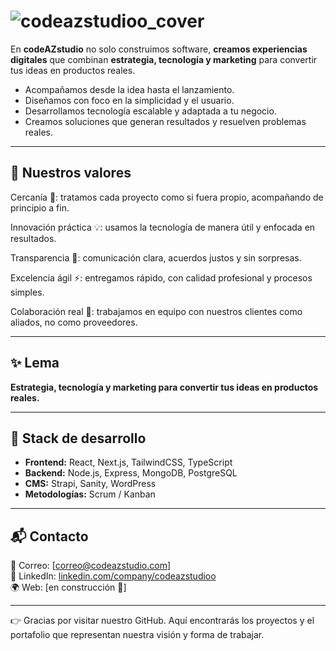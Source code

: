 # ![codeazstudioo_cover](https://github.com/user-attachments/assets/6b9a5510-a04d-4e71-b5ec-3463f573b290)

 
En **codeAZstudio** no solo construimos software, **creamos experiencias digitales** que combinan **estrategia, tecnología y marketing** para convertir tus ideas en productos reales.  

- Acompañamos desde la idea hasta el lanzamiento.  
- Diseñamos con foco en la simplicidad y el usuario.  
- Desarrollamos tecnología escalable y adaptada a tu negocio.  
- Creamos soluciones que generan resultados y resuelven problemas reales.  

---

## 🧩 Nuestros valores  

 Cercanía 🤝: tratamos cada proyecto como si fuera propio, acompañando de principio a fin.

Innovación práctica 💡: usamos la tecnología de manera útil y enfocada en resultados.

Transparencia 📢: comunicación clara, acuerdos justos y sin sorpresas.

Excelencia ágil ⚡: entregamos rápido, con calidad profesional y procesos simples.

Colaboración real 👥: trabajamos en equipo con nuestros clientes como aliados, no como proveedores.

---

## ✨ Lema  
**Estrategia, tecnología y marketing para convertir tus ideas en productos reales.**  

---

## 🍃 Stack de desarrollo  
- **Frontend:** React, Next.js, TailwindCSS, TypeScript  
- **Backend:** Node.js, Express, MongoDB, PostgreSQL  
- **CMS:** Strapi, Sanity, WordPress  
- **Metodologías:** Scrum / Kanban  

---

## 📬 Contacto  
📧 Correo: [correo@codeazstudio.com]  
💼 LinkedIn: [linkedin.com/company/codeazstudioo](https://www.linkedin.com/company/codeazstudioo/?viewAsMember=true)  
🌍 Web: [en construcción 🚧]  

---

👉 Gracias por visitar nuestro GitHub. Aquí encontrarás los proyectos y el portafolio que representan nuestra visión y forma de trabajar.  
